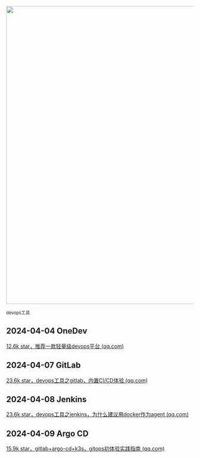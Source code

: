<img src="https://img.picui.cn/free/2024/10/22/67176d99de2e7.png" width="800" />  

<small>devops工具</small>

## 2024-04-04 OneDev 

[12.6k star，推荐一款轻量级devops平台 (qq.com)](https://mp.weixin.qq.com/s?__biz=MzU4MjY3Mzc3OQ==&mid=2247490788&idx=1&sn=9869595d553ed1b0cccdffe4da5b490e&chksm=fdb5e8f8cac261ee831c38358a486737e77329660570adee403d3daf5466c9ead674c5064d40&token=991980910&lang=zh_CN#rd)

## 2024-04-07 GitLab

[23.6k star，devops工具之gitlab，内置CI/CD体验 (qq.com)](https://mp.weixin.qq.com/s?__biz=MzU4MjY3Mzc3OQ==&mid=2247490823&idx=1&sn=f235ed21af134408069cd200aca3a10e&chksm=fdb5e91bcac2600d2c8580e84ee274fd9defbc7d82632239e4e201b6c7b0a7ebe9e90eb464f3&token=991980910&lang=zh_CN#rd)

## 2024-04-08 **Jenkins**

[23.6k star，devops工具之jenkins，为什么建议用docker作为agent (qq.com)](https://mp.weixin.qq.com/s?__biz=MzU4MjY3Mzc3OQ==&mid=2247490840&idx=1&sn=be24736572fd1b149d534649c1179521&chksm=fdb5e904cac26012ab2bd57f398b44421eeac3d986d8b7ef760ebebb7204f7401ab376b78d38&token=991980910&lang=zh_CN#rd)

## 2024-04-09 Argo CD

[15.9k star，gitlab+argo-cd+k3s，gitops初体验实践指南 (qq.com)](https://mp.weixin.qq.com/s?__biz=MzU4MjY3Mzc3OQ==&mid=2247490862&idx=1&sn=6c8c40fd1a2b7e72b5e42f13b3eda88c&chksm=fdb5e932cac26024bf9bab8fe3bcef31f30ac008114a76d17ba4a6907cafa447b6e2b4c56852&token=991980910&lang=zh_CN#rd)